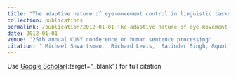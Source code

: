 ```yaml
---
title: "The adaptive nature of eye-movement control in linguistic tasks"
collection: publications
permalink: /publication/2012-01-01-The-adaptive-nature-of-eye-movement-control-in-linguistic-tasks
date: 2012-01-01
venue: '25th annual CUNY conference on human sentence processing'
citation: ' Michael Shvartsman,  Richard Lewis,  Satinder Singh, &quot;The adaptive nature of eye-movement control in linguistic tasks.&quot; 25th annual CUNY conference on human sentence processing, 2012.'
---
```

Use [Google Scholar](https://scholar.google.com/scholar?q=The+adaptive+nature+of+eye+movement+control+in+linguistic+tasks){:target="_blank"} for full citation